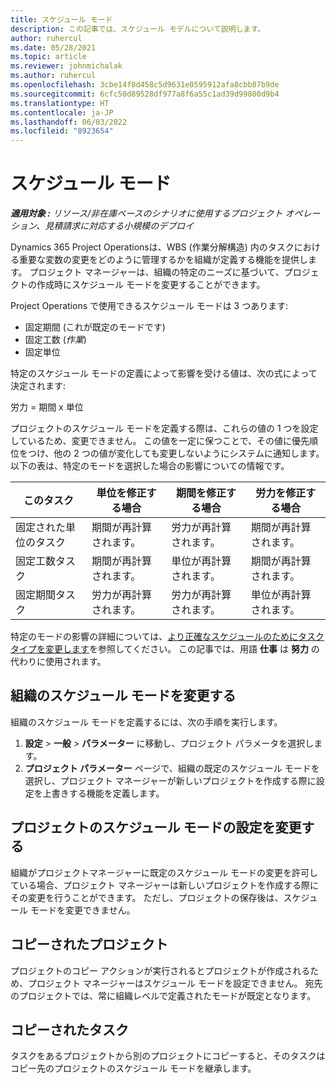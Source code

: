 ```yaml
---
title: スケジュール モード
description: この記事では、スケジュール モデルについて説明します。
author: ruhercul
ms.date: 05/28/2021
ms.topic: article
ms.reviewer: johnmichalak
ms.author: ruhercul
ms.openlocfilehash: 3cbe14f8d458c5d9631e0595912afa8cbb87b9de
ms.sourcegitcommit: 6cfc50d89528df977a8f6a55c1ad39d99800d9b4
ms.translationtype: HT
ms.contentlocale: ja-JP
ms.lasthandoff: 06/03/2022
ms.locfileid: "8923654"
---
```

# <a name="scheduling-modes"></a>スケジュール モード

_**適用対象 :** リソース/非在庫ベースのシナリオに使用するプロジェクト オペレーション、見積請求に対応する小規模のデプロイ_


Dynamics 365 Project Operationsは、WBS (作業分解構造) 内のタスクにおける重要な変数の変更をどのように管理するかを組織が定義する機能を提供します。 プロジェクト マネージャーは、組織の特定のニーズに基づいて、プロジェクトの作成時にスケジュール モードを変更することができます。

Project Operations で使用できるスケジュール モードは 3 つあります:

  - 固定期間 (これが既定のモードです)
  - 固定工数 (*作業*)
  - 固定単位

特定のスケジュール モードの定義によって影響を受ける値は、次の式によって決定されます:

  労力 = 期間 x 単位

プロジェクトのスケジュール モードを定義する際は、これらの値の 1 つを設定しているため、変更できません。 この値を一定に保つことで、その値に優先順位をつけ、他の 2 つの値が変化しても変更しないようにシステムに通知します。 以下の表は、特定のモードを選択した場合の影響についての情報です。

| **このタスク**             | **単位を修正する場合**   | **期間を修正する場合** | **労力を修正する場合**  |
|----------------------|---------------------------|----------------------------|---------------------------|
| 固定された単位のタスク     | 期間が再計算されます。 | 労力が再計算されます。    | 期間が再計算されます。 |
| 固定工数タスク    | 期間が再計算されます。 | 単位が再計算されます。    | 期間が再計算されます。 |
| 固定期間タスク  | 労力が再計算されます。   | 労力が再計算されます。    | 単位が再計算されます。   |

特定のモードの影響の詳細については、[より正確なスケジュールのためにタスク タイプを変更します](https://support.microsoft.com/en-us/office/change-the-task-type-for-more-accurate-scheduling-b0b969ad-45bc-4e9e-8967-435587548a72)を参照してください。 この記事では、用語 **仕事** は **努力** の代わりに使用されます。

## <a name="change-the-organizations-scheduling-mode"></a>組織のスケジュール モードを変更する

組織のスケジュール モードを定義するには、次の手順を実行します。

1. **設定** \> **一般** \> **パラメーター** に移動し、プロジェクト パラメータを選択します。 
2. **プロジェクト パラメーター** ページで、組織の既定のスケジュール モードを選択し、プロジェクト マネージャーが新しいプロジェクトを作成する際に設定を上書きする機能を定義します。

## <a name="change-the-scheduling-mode-setting-on-a-project"></a>プロジェクトのスケジュール モードの設定を変更する

組織がプロジェクトマネージャーに既定のスケジュール モードの変更を許可している場合、プロジェクト マネージャーは新しいプロジェクトを作成する際にその変更を行うことができます。 ただし、プロジェクトの保存後は、スケジュール モードを変更できません。

## <a name="copied-projects"></a>コピーされたプロジェクト

プロジェクトのコピー アクションが実行されるとプロジェクトが作成されるため、プロジェクト マネージャーはスケジュール モードを設定できません。 宛先のプロジェクトでは、常に組織レベルで定義されたモードが既定となります。

## <a name="copied-tasks"></a>コピーされたタスク

タスクをあるプロジェクトから別のプロジェクトにコピーすると、そのタスクはコピー先のプロジェクトのスケジュール モードを継承します。
